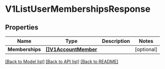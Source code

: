 # V1ListUserMembershipsResponse

## Properties

Name | Type | Description | Notes
------------ | ------------- | ------------- | -------------
**Memberships** | [**[]V1AccountMember**](v1AccountMember.md) |  | [optional] 

[[Back to Model list]](../README.md#documentation-for-models) [[Back to API list]](../README.md#documentation-for-api-endpoints) [[Back to README]](../README.md)



